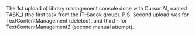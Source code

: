 The 1st upload of library management console done with Cursor AI, named TASK_1 (the first task from the IT-Sadok group).
P.S. Second upload was for TextContentManagement (deleted), and third - for TextContentManagement2 (second manual attempt).
